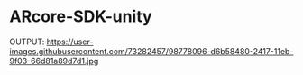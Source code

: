# ARcore-SDK-unity
 
OUTPUT:
https://user-images.githubusercontent.com/73282457/98778096-d6b58480-2417-11eb-9f03-66d81a89d7d1.jpg
